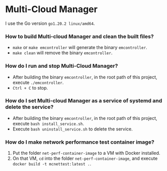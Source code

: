 # Multi-Cloud Manager #

I use the Go version `go1.20.2 linux/amd64`.

### How to build Multi-cloud Manager and clean the built files? ###

* `make` or `make emcontroller` will generate the binary `emcontroller`.
* `make clean` will remove the binary `emcontroller`.

### How do I run and stop Multi-Cloud Manager? ###

* After building the binary `emcontroller`, in the root path of this project, execute `./emcontroller`.
* `Ctrl + C` to stop.

### How do I set Multi-cloud Manager as a service of systemd and delete the service? ###

* After building the binary `emcontroller`, in the root path of this project, execute `bash install_service.sh`.
* Execute `bash uninstall_service.sh` to delete the service.

### How do I make network performance test container image? ###
1. Put the folder `net-perf-container-image` to a VM with Docker installed.
2. On that VM, `cd` into the folder `net-perf-container-image`, and execute `docker build -t mcnettest:latest .`.